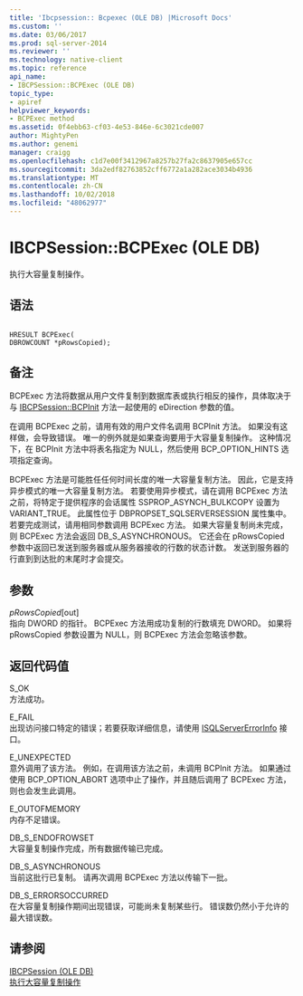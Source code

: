 ```yaml
---
title: 'Ibcpsession:: Bcpexec (OLE DB) |Microsoft Docs'
ms.custom: ''
ms.date: 03/06/2017
ms.prod: sql-server-2014
ms.reviewer: ''
ms.technology: native-client
ms.topic: reference
api_name:
- IBCPSession::BCPExec (OLE DB)
topic_type:
- apiref
helpviewer_keywords:
- BCPExec method
ms.assetid: 0f4ebb63-cf03-4e53-846e-6c3021cde007
author: MightyPen
ms.author: genemi
manager: craigg
ms.openlocfilehash: c1d7e00f3412967a8257b27fa2c8637905e657cc
ms.sourcegitcommit: 3da2edf82763852cff6772a1a282ace3034b4936
ms.translationtype: MT
ms.contentlocale: zh-CN
ms.lasthandoff: 10/02/2018
ms.locfileid: "48062977"
---
```

# <a name="ibcpsessionbcpexec-ole-db"></a>IBCPSession::BCPExec (OLE DB)
  执行大容量复制操作。  
  
## <a name="syntax"></a>语法  
  
```  
  
HRESULT BCPExec(   
DBROWCOUNT *pRowsCopied);  
```  
  
## <a name="remarks"></a>备注  
 BCPExec 方法将数据从用户文件复制到数据库表或执行相反的操作，具体取决于与 [IBCPSession::BCPInit](ibcpsession-bcpinit-ole-db.md) 方法一起使用的 eDirection 参数的值。  
  
 在调用 BCPExec 之前，请用有效的用户文件名调用 BCPInit 方法。 如果没有这样做，会导致错误。 唯一的例外就是如果查询要用于大容量复制操作。 这种情况下，在 BCPInit 方法中将表名指定为 NULL，然后使用 BCP_OPTION_HINTS 选项指定查询。  
  
 BCPExec 方法是可能胜任任何时间长度的唯一大容量复制方法。 因此，它是支持异步模式的唯一大容量复制方法。 若要使用异步模式，请在调用 BCPExec 方法之前，将特定于提供程序的会话属性 SSPROP_ASYNCH_BULKCOPY 设置为 VARIANT_TRUE。 此属性位于 DBPROPSET_SQLSERVERSESSION 属性集中。 若要完成测试，请用相同参数调用 BCPExec 方法。 如果大容量复制尚未完成，则 BCPExec 方法会返回 DB_S_ASYNCHRONOUS。 它还会在 pRowsCopied 参数中返回已发送到服务器或从服务器接收的行数的状态计数。 发送到服务器的行直到到达批的末尾时才会提交。  
  
## <a name="arguments"></a>参数  
 *pRowsCopied*[out]  
 指向 DWORD 的指针。 BCPExec 方法用成功复制的行数填充 DWORD。 如果将 pRowsCopied 参数设置为 NULL，则 BCPExec 方法会忽略该参数。  
  
## <a name="return-code-values"></a>返回代码值  
 S_OK  
 方法成功。  
  
 E_FAIL  
 出现访问接口特定的错误；若要获取详细信息，请使用 [ISQLServerErrorInfo](../../database-engine/dev-guide/isqlservererrorinfo-ole-db.md) 接口。  
  
 E_UNEXPECTED  
 意外调用了该方法。 例如，在调用该方法之前，未调用 BCPInit 方法。 如果通过使用 BCP_OPTION_ABORT 选项中止了操作，并且随后调用了 BCPExec 方法，则也会发生此调用。  
  
 E_OUTOFMEMORY  
 内存不足错误。  
  
 DB_S_ENDOFROWSET  
 大容量复制操作完成，所有数据传输已完成。  
  
 DB_S_ASYNCHRONOUS  
 当前这批行已复制。 请再次调用 BCPExec 方法以传输下一批。  
  
 DB_S_ERRORSOCCURRED  
 在大容量复制操作期间出现错误，可能尚未复制某些行。 错误数仍然小于允许的最大错误数。  
  
## <a name="see-also"></a>请参阅  
 [IBCPSession &#40;OLE DB&#41;](ibcpsession-ole-db.md)   
 [执行大容量复制操作](../native-client/features/performing-bulk-copy-operations.md)  
  
  
